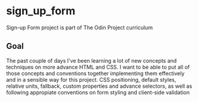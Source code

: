 # sign_up_form
Sign-up Form project is part of The Odin Project curriculum

## Goal
The past couple of days I've been learning a lot of new concepts and techniques on more advance HTML and CSS. I want to be able to put all of those concepts and conventions together implementing them effectively and in a sensible way for this project. CSS positioning, default styles, relative units, fallback, custom properties and advance selectors, as well as following appropiate conventions on form styling and client-side validation